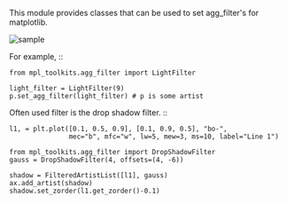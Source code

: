 This module provides classes that can be used to set agg_filter's for
matplotlib.

![sample](https://raw.github.com/leejjoon/mpl_agg_filter/master/doc/_static/example.png)

For example, ::

    from mpl_toolkits.agg_filter import LightFilter

    light_filter = LightFilter(9)
    p.set_agg_filter(light_filter) # p is some artist

Often used filter is the drop shadow filter. ::

    l1, = plt.plot([0.1, 0.5, 0.9], [0.1, 0.9, 0.5], "bo-",
                   mec="b", mfc="w", lw=5, mew=3, ms=10, label="Line 1")

    from mpl_toolkits.agg_filter import DropShadowFilter
    gauss = DropShadowFilter(4, offsets=(4, -6))

    shadow = FilteredArtistList([l1], gauss)
    ax.add_artist(shadow)
    shadow.set_zorder(l1.get_zorder()-0.1)


